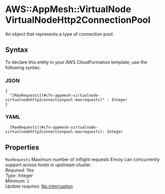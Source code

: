 # AWS::AppMesh::VirtualNode VirtualNodeHttp2ConnectionPool<a name="aws-properties-appmesh-virtualnode-virtualnodehttp2connectionpool"></a>

An object that represents a type of connection pool\.

## Syntax<a name="aws-properties-appmesh-virtualnode-virtualnodehttp2connectionpool-syntax"></a>

To declare this entity in your AWS CloudFormation template, use the following syntax:

### JSON<a name="aws-properties-appmesh-virtualnode-virtualnodehttp2connectionpool-syntax.json"></a>

```
{
  "[MaxRequests](#cfn-appmesh-virtualnode-virtualnodehttp2connectionpool-maxrequests)" : Integer
}
```

### YAML<a name="aws-properties-appmesh-virtualnode-virtualnodehttp2connectionpool-syntax.yaml"></a>

```
  [MaxRequests](#cfn-appmesh-virtualnode-virtualnodehttp2connectionpool-maxrequests): Integer
```

## Properties<a name="aws-properties-appmesh-virtualnode-virtualnodehttp2connectionpool-properties"></a>

`MaxRequests` <a name="cfn-appmesh-virtualnode-virtualnodehttp2connectionpool-maxrequests"></a>
Maximum number of inflight requests Envoy can concurrently support across hosts in upstream cluster\.  
_Required_: Yes  
_Type_: Integer  
_Minimum_: `1`  
_Update requires_: [No interruption](https://docs.aws.amazon.com/AWSCloudFormation/latest/UserGuide/using-cfn-updating-stacks-update-behaviors.html#update-no-interrupt)
